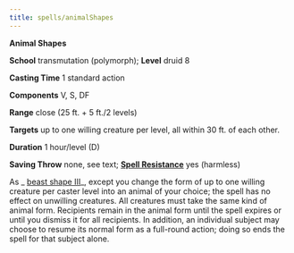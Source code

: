 ```yaml
---
title: spells/animalShapes
---
```

 **Animal Shapes**

**School** transmutation (polymorph); **Level** druid 8

**Casting Time** 1 standard action

**Components** V, S, DF

**Range** close (25 ft. + 5 ft./2 levels)

**Targets** up to one willing creature per level, all within 30 ft. of each other.

**Duration** 1 hour/level (D)

**Saving Throw** none, see text; **[Spell Resistance](../glossary.md#_spell-resistance)** yes (harmless)

As _ [beast shape III](beastShape.md#_beast-shape-iii)_, except you change the form of up to one willing creature per caster level into an animal of your choice; the spell has no effect on unwilling creatures. All creatures must take the same kind of animal form. Recipients remain in the animal form until the spell expires or until you dismiss it for all recipients. In addition, an individual subject may choose to resume its normal form as a full-round action; doing so ends the spell for that subject alone.

